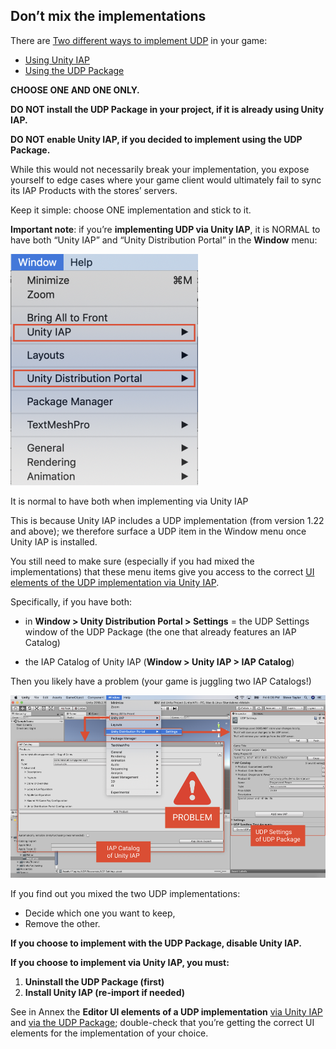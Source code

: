 ## Don’t mix the implementations

There are [Two different ways to implement UDP](Before_you_begin_know_this.md) in your game:

- [Using Unity IAP](UDP_via_Unity_IAP.md)
- [Using the UDP Package](UDP_Package.md)

**CHOOSE ONE AND ONE ONLY.**

**DO NOT install the UDP Package in your project, if it is already using Unity IAP.**

**DO NOT enable Unity IAP, if you decided to implement using the UDP Package.**

While this would not necessarily break your implementation, you expose yourself to edge cases where your game client would ultimately fail to sync its IAP Products with the stores’ servers.

Keep it simple: choose ONE implementation and stick to it.

**Important note**: if you’re **implementing UDP via Unity IAP**, it is NORMAL to have both “Unity IAP” and “Unity Distribution Portal” in the **Window** menu:

![img](images/image_56.png) 

It is normal to have both when implementing via Unity IAP

This is because Unity IAP includes a UDP implementation (from version 1.22 and above); we therefore surface a UDP item in the Window menu once Unity IAP is installed.

You still need to make sure (especially if you had mixed the implementations) that these menu items give you access to the correct [UI elements of the UDP implementation via Unity IAP](UDP_via_Unity_IAP.md).

 Specifically, if you have both:

- in **Window > Unity Distribution Portal > Settings** = the UDP Settings window of the UDP Package (the one that already features an IAP Catalog) 

- the IAP Catalog of Unity IAP (**Window > Unity IAP > IAP Catalog**)

Then you likely have a problem (your game is juggling two IAP Catalogs!)

![img](images/image_57.png)

If you find out you mixed the two UDP implementations:

- Decide which one you want to keep,
- Remove the other.

**If you choose to implement with the UDP Package, disable Unity IAP.**

**If you choose to implement via Unity IAP, you must:** 

1. **Uninstall the UDP Package (first)**
2. **Install Unity IAP (re-import if needed)**

See in Annex the **Editor UI elements of a UDP implementation** [via Unity IAP](UDP_via_Unity_IAP.md) and [via the UDP Package](UDP_Package.md); double-check that you’re getting the correct UI elements for the implementation of your choice.

